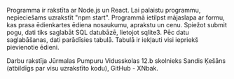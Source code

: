 Programma ir rakstīta ar Node.js un React. Lai palaistu programmu, nepieciešams uzrakstīt "npm start".
Programmā ietilpst mājaslapa ar formu, kas prasa ēdienkartes ēdiena nosaukumu, aprakstu un cenu. Spiežot submit pogu, dati tiks saglabāt SQL datubāzē, lietojot sqlite3.
Pēc datu saglabāšanas, dati parādīsies tabulā. Tabulā ir iekļauti visi iepriekš pievienotie ēdieni.

Darbu rakstīja Jūrmalas Pumpuru Vidusskolas 12.b skolnieks Sandis Ķešāns (atbildīgs par visu uzrakstīto kodu), GitHub - XNbak.
